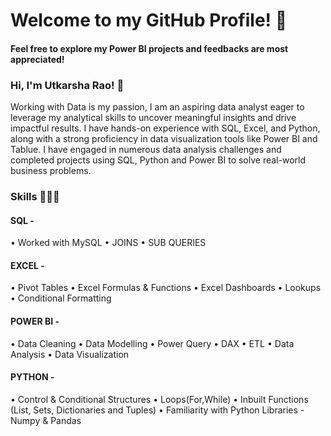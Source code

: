# Welcome to my GitHub Profile! 🚀

####  Feel free to explore my Power BI projects and feedbacks are most appreciated! 

### Hi, I'm Utkarsha Rao! 👋
Working with Data is my passion, I am an aspiring data analyst eager to leverage my analytical skills to uncover meaningful insights and drive impactful results. I have hands-on experience with SQL, Excel, and Python, along with a strong proficiency in data visualization tools like Power BI and Tablue. I have engaged in numerous data analysis challenges and completed projects using SQL, Python and Power BI to solve real-world business problems.

### Skills 👩🏻‍💻
#### SQL - 
• Worked with MySQL • JOINS • SUB QUERIES

#### EXCEL - 
• Pivot Tables • Excel Formulas & Functions • Excel Dashboards • Lookups • Conditional Formatting

#### POWER BI -
• Data Cleaning • Data Modelling • Power Query  • DAX • ETL • Data Analysis • Data Visualization

#### PYTHON -
• Control & Conditional Structures • Loops(For,While) • Inbuilt Functions (List, Sets, Dictionaries and Tuples) • Familiarity with Python Libraries - Numpy & Pandas
